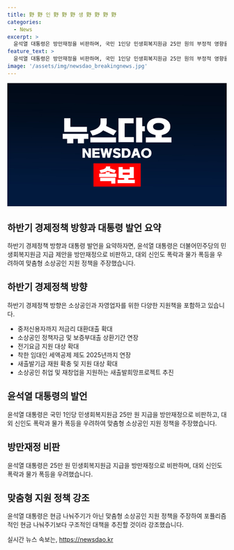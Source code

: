 ```yaml
---
title: 野 野 인 野 野 野 생 野 野 野 野
categories:
  - News
excerpt: >
  윤석열 대통령은 방만재정을 비판하며, 국민 1인당 민생회복지원금 25만 원의 부정적 영향을 경고했다. 이에도 불구하고, 정부는 맞춤형 지원에 집중함을 강조하며, 소상공인 및 자영업자를 위한 다양한 지원책을 발표했다. 이에는 저금리 대환대출 확대, 보증부대출 상환기간 연장, 전기요금 지원 대상 확대, 착한 임대인 세액공제 제도 등이 포함되어 있다. (150자)
feature_text: >
  윤석열 대통령은 방만재정을 비판하며, 국민 1인당 민생회복지원금 25만 원의 부정적 영향을 경고했다. 이에도 불구하고, 정부는 맞춤형 지원에 집중함을 강조하며, 소상공인 및 자영업자를 위한 다양한 지원책을 발표했다. 이에는 저금리 대환대출 확대, 보증부대출 상환기간 연장, 전기요금 지원 대상 확대, 착한 임대인 세액공제 제도 등이 포함되어 있다. (150자)
image: '/assets/img/newsdao_breakingnews.jpg'
---
```


<p><img src="/assets/img/newsdao_breakingnews.jpg" alt="firstkoreanews 속보" /></p>

<h2 data-ke-size="size26">하반기 경제정책 방향과 대통령 발언 요약</h2>

<p data-ke-size="size16">하반기 경제정책 방향과 대통령 발언을 요약하자면, 윤석열 대통령은 더불어민주당의 민생회복지원금 지급 제안을 방만재정으로 비판하고, 대외 신인도 폭락과 물가 폭등을 우려하여 맞춤형 소상공인 지원 정책을 주장했습니다.</p>

<h2 data-ke-size="size26">하반기 경제정책 방향</h2>

<p data-ke-size="size16">하반기 경제정책 방향은 소상공인과 자영업자를 위한 다양한 지원책을 포함하고 있습니다.</p>

<ul>
<li>중저신용자까지 저금리 대환대출 확대</li>
<li>소상공인 정책자금 및 보증부대출 상환기간 연장</li>
<li>전기요금 지원 대상 확대</li>
<li>착한 임대인 세액공제 제도 2025년까지 연장</li>
<li>새출발기금 재원 확충 및 지원 대상 확대</li>
<li>소상공인 취업 및 재창업을 지원하는 새출발희망프로젝트 추진</li>
</ul>

<h2 data-ke-size="size26">윤석열 대통령의 발언</h2>

<p data-ke-size="size16">윤석열 대통령은 국민 1인당 민생회복지원금 25만 원 지급을 방만재정으로 비판하고, 대외 신인도 폭락과 물가 폭등을 우려하여 맞춤형 소상공인 지원 정책을 주장했습니다.</p>

<h2 data-ke-size="size26">방만재정 비판</h2>

<p data-ke-size="size16">윤석열 대통령은 25만 원 민생회복지원금 지급을 방만재정으로 비판하며, 대외 신인도 폭락과 물가 폭등을 우려했습니다.</p>

<h2 data-ke-size="size26">맞춤형 지원 정책 강조</h2>

<p data-ke-size="size16">윤석열 대통령은 현금 나눠주기가 아닌 맞춤형 소상공인 지원 정책을 주장하여 포퓰리즘적인 현금 나눠주기보다 구조적인 대책을 추진할 것이라 강조했습니다.</p>
실시간 뉴스 속보는, <a href="https://newsdao.kr" rel="dofollow">https://newsdao.kr</a>


